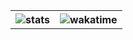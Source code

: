 <div align="center">
    <table>
        <th>
            <img alt="stats" src="https://github-readme-stats.vercel.app/api?username=NotHydra&count_private=True&show_icons=true&title_color=58A6FF&text_color=C9D1D9&icon_color=58A6FF&border_color=8A8D92&bg_color=0D1117">
        </th>
        <th>
            <img alt="wakatime" src="https://github-readme-stats.vercel.app/api/wakatime?username=NotHydra&langs_count=5&title_color=58A6FF&text_color=C9D1D9&border_color=8A8D92&bg_color=0D1117"/>
        </th>
    </table>
</div>
